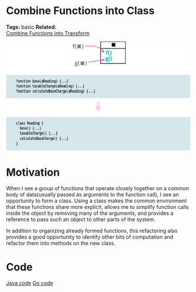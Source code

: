 # Combine Functions into Class

**Tags:** basic
**Related:** </br>
[Combine Functions into Transform](../Combine%20Functions%20into%20Transform/Combine%20Functions%20into%20Transform.md)

![Picture](img.png)

# Motivation

When I see a group of functions that operate closely together on a common body of data(usually 
passed as arguments to the function call), I see an opportunity to form a class. Using a class
makes the common environment that these functions share more explicit, allows me to simplify
function calls inside the object by removing many of the arguments, and provides a reference to
pass such an object to other parts of the system. 

In addition to organizing already formed functions, this refactoring also provides a good 
opportunity to identify other bits of computation and refactor them into methods on the new class.

# Code
[Java code](../../java-code/src/main/java/refactoring/basics/combine_functions_into_class)
[Go code](../../go-code/basics/combine_functions_into_class)